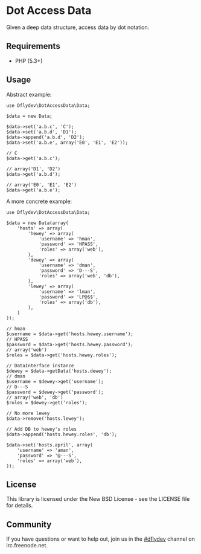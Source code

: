 Dot Access Data
===============

Given a deep data structure, access data by dot notation.


Requirements
------------

 * PHP (5.3+)


Usage
-----

Abstract example:

    use Dflydev\DotAccessData\Data;
    
    $data = new Data;
    
    $data->set('a.b.c', 'C');
    $data->set('a.b.d', 'D1');
    $data->append('a.b.d', 'D2');
    $data->set('a.b.e', array('E0', 'E1', 'E2'));
    
    // C
    $data->get('a.b.c');
    
    // array('D1', 'D2')
    $data->get('a.b.d');
    
    // array('E0', 'E1', 'E2')
    $data->get('a.b.e');

A more concrete example:

    use Dflydev\DotAccessData\Data;
    
    $data = new Data(array(
        'hosts' => array(
            'hewey' => array(
                'username' => 'hman',
                'password' => 'HPASS',
                'roles' => array('web'),
            ),
            'dewey' => array(
                'username' => 'dman',
                'password' => 'D---S',
                'roles' => array('web', 'db'),
            ),
            'lewey' => array(
                'username' => 'lman',
                'password' => 'LP@$$',
                'roles' => array('db'),
            ),
        )
    ));
    
    // hman
    $username = $data->get('hosts.hewey.username');
    // HPASS
    $password = $data->get('hosts.hewey.password');
    // array('web')
    $roles = $data->get('hosts.hewey.roles');
    
    // DataInterface instance
    $dewey = $data->getData('hosts.dewey');
    // dman
    $username = $dewey->get('username');
    // D---S
    $password = $dewey->get('password');
    // array('web', 'db')
    $roles = $dewey->get('roles');
    
    // No more lewey
    $data->remove('hosts.lewey');
    
    // Add DB to hewey's roles
    $data->append('hosts.hewey.roles', 'db');
    
    $data->set('hosts.april', array(
        'username' => 'aman',
        'password' => '@---S',
        'roles' => array('web'),
    ));


License
-------

This library is licensed under the New BSD License - see the LICENSE file
for details.


Community
---------

If you have questions or want to help out, join us in the
[#dflydev](irc://irc.freenode.net/#dflydev) channel on irc.freenode.net.